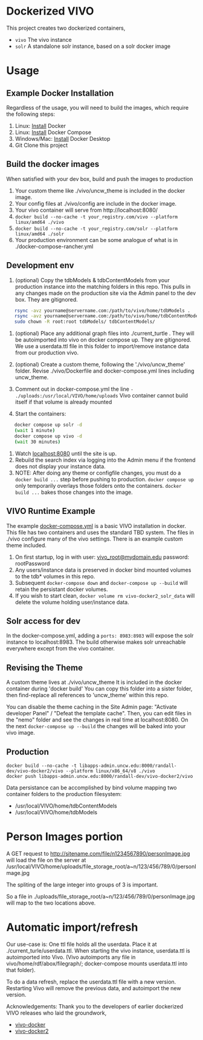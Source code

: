 # Dockerized VIVO

This project creates two dockerized containers,
- `vivo` The vivo instance
- `solr` A standalone solr instance, based on a solr docker image

# Usage

## Example Docker Installation

Regardless of the usage, you will need to build the images, which require the following steps:

1. Linux: [Install](https://docs.docker.com/install/) Docker
1. Linux: [Install](https://docs.docker.com/compose/install/) Docker Compose
1. Windows/Mac: [Install](https://www.docker.com/products/docker-desktop) Docker Desktop
1. Git Clone this project

## Build the docker images

When satisfied with your dev box, build and push the images to production

1. Your custom theme like ./vivo/uncw_theme is included in the docker image.
1. Your config files at ./vivo/config are include in the docker image.
1. Your vivo container will serve from http://localhost:8080/
1. `docker build --no-cache -t your_registry.com/vivo --platform linux/amd64 ./vivo`
1. `docker build --no-cache -t your_registry.com/solr --platform linux/amd64 ./solr`
1. Your production environment can be some analogue of what is in ./docker-compose-rancher.yml

## Development env

1. (optional)  Copy the tdbModels & tdbContentModels from your production instance into the matching folders in this repo.  This pulls in any changes made on the production site via the Admin panel to the dev box. They are gitignored.
```bash
   rsync -avz yourname@servername.com:/path/to/vivo/home/tdbModels .
   rsync -avz yourname@servername.com:/path/to/vivo/home/tdbContentModels .
   sudo chown -R root:root tdbModels/ tdbContentModels/
```
1. (optional)  Place any additional graph files into ./current_turtle .  They will be autoimported into vivo on docker compose up.  They are gitignored.  We use a userdata.ttl file in this folder to import/remove instance data from our production vivo.
1. (optional)  Create a custom theme, following the './vivo/uncw_theme' folder.  Revise ./vivo/Dockerfile and docker-compose.yml lines including uncw_theme.

1. Comment out in docker-compose.yml the line `- ./uploads:/usr/local/VIVO/home/uploads`  Vivo container cannot build itself if that volume is already mounted
1. Start the containers:
```bash
   docker compose up solr -d
   (wait 1 minute)
   docker compose up vivo -d
   (wait 30 minutes)
```

1. Watch [localhost:8080](http://localhost:8080) until the site is up.
1. Rebuild the search index via logging into the Admin menu if the frontend does not display your instance data.
1. NOTE:  After doing any theme or configfile changes, you must do a `docker build ...` step before pushing to production.  `docker compose up` only temporarily overlays those folders onto the containers.  `docker build ...` bakes those changes into the image.  

## VIVO Runtime Example

The example [docker-compose.yml](docker-compose.yml) is a basic VIVO installation in docker. This file has two containers and uses the standard TBD system.  The files in ./vivo configure many of the vivo settings.  There is an example custom theme included. 

1. On first startup, log in with user: vivo_root@mydomain.edu password: rootPassword
1. Any users/instance data is preserved in docker bind mounted volumes to the tdb* volumes in this repo.
1. Subsequent `docker-compose down` and `docker-compose up --build` will retain the persistant docker volumes.
1. If you wish to start clean, `docker volume rm vivo-docker2_solr_data` will delete the volume holding user/instance data.

## Solr access for dev

In the docker-compose.yml, adding a `ports: 8983:8983` will expose the solr instance to localhost:8983.  The build otherwise makes solr unreachable everywhere except from the vivo container.


## Revising the Theme

A custom theme lives at ./vivo/uncw_theme  It is included in the docker container during 'docker build'
You can copy this folder into a sister folder, then find-replace all references to 'uncw_theme' within this repo.

You can disable the theme caching in the Site Admin page: "Activate developer Panel" / "Defeat the template cache".  Then, you can edit files in the "nemo" folder and see the changes in real time at localhost:8080.  On the next `docker-compose up --build` the changes will be baked into your vivo image.

## Production

```
docker build --no-cache -t libapps-admin.uncw.edu:8000/randall-dev/vivo-docker2/vivo --platform linux/x86_64/v8 ./vivo
docker push libapps-admin.uncw.edu:8000/randall-dev/vivo-docker2/vivo
```

Data persistance can be accomplished by bind volume mapping two container folders to the production filesystem:

 - /usr/local/VIVO/home/tdbContentModels
 - /usr/local/VIVO/home/tdbModels


# Person Images portion

A GET request to http://sitename.com/file/n1234567890/personImage.jpg will load the file on the server at /usr/local/VIVO/home/uploads/file_storage_root/a\~n/123/456/789/0/personImage.jpg

The spliting of the large integer into groups of 3 is important.

So a file in ./uploads/file_storage_root/a~n/123/456/789/0/personImage.jpg will map to the two locations above.

# Automatic import/refresh

Our use-case is:  One ttl file holds all the userdata.  Place it at ./current_turle/userdata.ttl.  When starting the vivo instance, userdata.ttl is autoimported into Vivo.   (Vivo autoimports any file in vivo/home/rdf/abox/filegraph/;  docker-compose mounts userdata.ttl into that folder).  

To do a data refresh, replace the userdata.ttl file with a new version.  Restarting Vivo will remove the previous data, and autoimport the new version.


Acknowledgements:  Thank you to the developers of earlier dockerized VIVO releases who laid the groundwork,

 - [vivo-docker](https://github.com/gwu-libraries/vivo-docker)
 - [vivo-docker2](https://github.com/vivo-community/vivo-docker2)